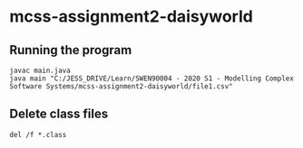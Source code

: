 # mcss-assignment2-daisyworld

## Running the program

```
javac main.java
java main "C:/JESS_DRIVE/Learn/SWEN90004 - 2020 S1 - Modelling Complex Software Systems/mcss-assignment2-daisyworld/file1.csv"
```

## Delete class files

```
del /f *.class
```